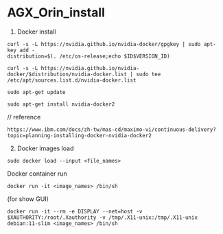 # AGX_Orin_install

1. Docker install
```
curl -s -L https://nvidia.github.io/nvidia-docker/gpgkey | sudo apt-key add -
distribution=$(. /etc/os-release;echo $ID$VERSION_ID)
```

```
curl -s -L https://nvidia.github.io/nvidia-docker/$distribution/nvidia-docker.list | sudo tee /etc/apt/sources.list.d/nvidia-docker.list
```

```
sudo apt-get update
```
```
sudo apt-get install nvidia-docker2
```

// reference 
```
https://www.ibm.com/docs/zh-tw/mas-cd/maximo-vi/continuous-delivery?topic=planning-installing-docker-nvidia-docker2
```

2. Docker images load
```
sudo docker load --input <file_names>
```
Docker container run
```
docker run -it <image_names> /bin/sh
```
(for show GUI)
```
docker run -it --rm -e DISPLAY --net=host -v $XAUTHORITY:/root/.Xauthority -v /tmp/.X11-unix:/tmp/.X11-unix debian:11-slim <image_names> /bin/sh
```
